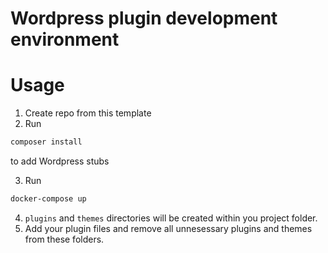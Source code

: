 # Wordpress plugin development environment

# Usage

1. Create repo from this template
2. Run
```sh
composer install
```
to add Wordpress stubs

3. Run
```sh
docker-compose up
```

4. `plugins` and `themes` directories will be created within you project folder.
5. Add your plugin files and remove all unnesessary plugins and themes from these folders.